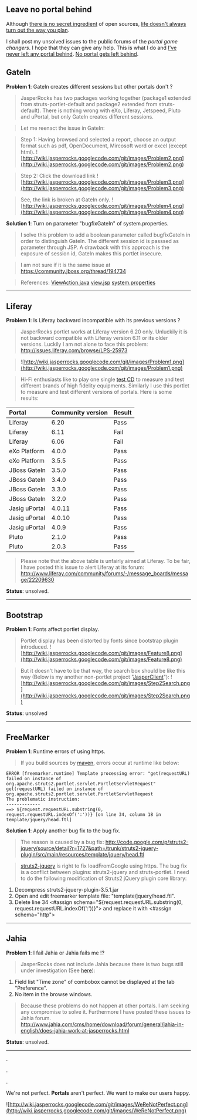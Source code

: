 ## Leave no portal behind ##
Although [there is no secret ingredient](http://www.imdb.com/title/tt0441773/quotes?qt=qt0448742) of open sources, [life doesn't always turn out the way you plan](http://www.imdb.com/title/tt0114924/quotes?qt=qt0421395).

I shall post my unsolved issues to the public forums of the _portal game changers_. I hope that they can give any help. This is what I do and [I've never left any portal behind](https://www.youtube.com/watch?v=JW3WfSFgrVY&t=1m48s). [No portal gets left behind](https://www.youtube.com/watch?v=fCQLF0zR87k&t=6s).

## GateIn ##
**Problem 1**: GateIn creates different sessions but other portals don't ?

> JasperRocks has two packages working together (package1 extended from struts-portlet-default and package2 extended from struts-default). There is nothing wrong with eXo, Liferay, Jetspeed, Pluto and uPortal, but only GateIn creates different sessions.

> Let me reenact the issue in GateIn:

> Step 1: Having browsed and selected a report, choose an output format such as pdf, OpenDocument, Mircosoft word or excel (except html).
> ![http://wiki.jasperrocks.googlecode.com/git/images/Problem2.png](http://wiki.jasperrocks.googlecode.com/git/images/Problem2.png)

> Step 2: Click the download link
> ![http://wiki.jasperrocks.googlecode.com/git/images/Problem3.png](http://wiki.jasperrocks.googlecode.com/git/images/Problem3.png)

> See, the link is broken at GateIn only.
> ![http://wiki.jasperrocks.googlecode.com/git/images/Problem4.png](http://wiki.jasperrocks.googlecode.com/git/images/Problem4.png)

**Solution 1**: Turn on parameter "bugfixGateIn" of system.properties.

> I solve this problem to add a boolean parameter called bugfixGateIn in order to distinguish GateIn. The different session id is passsed as parameter through JSP. A drawback with this approach is the exposure of session id, GateIn makes this portlet insecure.

> I am not sure if it is the same issue at https://community.jboss.org/thread/194734

> References: [ViewAction.java](http://code.google.com/p/jasperrocks/source/browse/src/main/java/ching/icecreaming/action/ViewAction.java) [view.jsp](http://code.google.com/p/jasperrocks/source/browse/src/main/webapp/WEB-INF/content/namespace1/view.jsp) [system.properties](http://code.google.com/p/jasperrocks/source/browse/src/main/resources/system.properties)

---



## Liferay ##
**Problem 1**: Is Liferay backward incompatible with its previous versions ?

> JasperRocks portlet works at Liferay version 6.20 only. Unluckily it is not backward compatible with Liferay version 6.11 or its older versions. Luckily I am not alone to face this problem: http://issues.liferay.com/browse/LPS-25973

> ![http://wiki.jasperrocks.googlecode.com/git/images/Problem1.png](http://wiki.jasperrocks.googlecode.com/git/images/Problem1.png)

> Hi-Fi enthusiasts like to play one single [test CD](http://www.tnt-audio.com/topics/denon_cd_e.html) to measure and test different brands of high fidelity equipments. Similarly I use this portlet to measure and test different versions of portals. Here is some results:

|Portal|Community version|Result|
|:-----|:----------------|:-----|
|Liferay|6.20             |Pass  |
|Liferay|6.11             |Fail  |
|Liferay|6.06             |Fail  |
|eXo Platform|4.0.0            |Pass  |
|eXo Platform|3.5.5            |Pass  |
|JBoss GateIn|3.5.0            |Pass  |
|JBoss GateIn|3.4.0            |Pass  |
|JBoss GateIn|3.3.0            |Pass  |
|JBoss GateIn|3.2.0            |Pass  |
|Jasig uPortal|4.0.11           |Pass  |
|Jasig uPortal|4.0.10           |Pass  |
|Jasig uPortal|4.0.9            |Pass  |
|Pluto |2.1.0            |Pass  |
|Pluto |2.0.3            |Pass  |

> Please note that the above table is unfairly aimed at Liferay. To be fair, I have posted this issue to alert Liferay at its forum: http://www.liferay.com/community/forums/-/message_boards/message/22209630

**Status**: unsolved.

---



## Bootstrap ##
**Problem 1**: Fonts affect portlet display.

> Portlet display has been distorted by fonts since bootstrap plugin introduced.
> ![http://wiki.jasperrocks.googlecode.com/git/images/Feature8.png](http://wiki.jasperrocks.googlecode.com/git/images/Feature8.png)

> But it doesn't have to be that way, the search box should be like this way (Below is my another non-portlet project "[JasperClient](http://jasperclient.googlecode.com)"):
![http://wiki.jasperrocks.googlecode.com/git/images/Step2Search.png](http://wiki.jasperrocks.googlecode.com/git/images/Step2Search.png)

**Status**: unsolved

---



## FreeMarker ##
**Problem 1**: Runtime errors of using https.

> If you build sources by [maven](http://maven.apache.org), errors occur at runtime like below:
```
ERROR [freemarker.runtime] Template processing error: "get(requestURL) failed on instance of org.apache.struts2.portlet.servlet.PortletServletRequest"
get(requestURL) failed on instance of org.apache.struts2.portlet.servlet.PortletServletRequest
The problematic instruction:
-------------
==> ${request.requestURL.substring(0, request.requestURL.indexOf(':'))} [on line 34, column 18 in template/jquery/head.ftl]
```

**Solution 1**: Apply another bug fix to the bug fix.

> The reason is caused by a bug fix: http://code.google.com/p/struts2-jquery/source/detail?r=1727&path=/trunk/struts2-jquery-plugin/src/main/resources/template/jquery/head.ftl

> [struts2-jquery](http://code.google.com/p/struts2-jquery) is right to fix loadFromGoogle using https. The bug fix is a conflict between plugins: struts2-jquery and struts-portlet. I need to do the following modification of Struts2 jQuery plugin core library:
  1. Decompress struts2-jquery-plugin-3.5.1.jar
  1. Open and edit freemarker template file: "template/jquery/head.ftl".
  1. Delete line 34  <#assign schema="${request.requestURL.substring(0, request.requestURL.indexOf(':'))}"> and replace it with <#assign schema="http">

---



## Jahia ##
**Problem 1**: I fail Jahia or Jahia fails me !?

> JasperRocks does not include Jahia because there is two bugs still under investigation (See [here](Jahia#Preferences.md)):
  1. Field list "Time zone" of combobox cannot be displayed at the tab "Preference".
  1. No item in the browse windows.

> Because these problems do not happen at other portals. I am seeking any compromise to solve it. Furthermore I have posted these issues to Jahia forum. http://www.jahia.com/cms/home/download/forum/general/jahia-in-english/does-jahia-work-at-jasperrocks.html

**Status**: unsolved.

---


.

.

.

We're not perfect. **Portals** aren't perfect. We want to make our users happy.

![http://wiki.jasperrocks.googlecode.com/git/images/WeReNotPerfect.png](http://wiki.jasperrocks.googlecode.com/git/images/WeReNotPerfect.png)